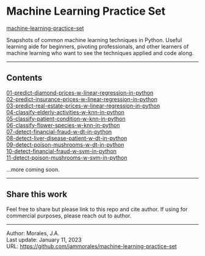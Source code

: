 # Machine Learning Practice Set  
[machine-learning-practice-set](https://github.com/jammorales/machine-learning-practice-set)  
  
Snapshots of common machine learning techniques in Python. Useful learning aide for beginners, pivoting professionals, and other learners of machine learning who want to see the techniques applied and code along.  

---

## Contents

[01-predict-diamond-prices-w-linear-regression-in-python](https://github.com/jammorales/machine-learning-practice-set/tree/main/01-predict-diamond-prices-w-linear-regression-in-python)  
[02-predict-insurance-prices-w-linear-regression-in-python](https://github.com/jammorales/machine-learning-practice-set/tree/main/02-predict-insurance-prices-w-linear-regression-in-python)   
[03-predict-real-estate-prices-w-linear-regression-in-python](https://github.com/jammorales/machine-learning-practice-set/tree/main/02-predict-real-estate-prices-w-linear-regression-in-python)  
[04-classify-elderly-activities-w-knn-in-python](https://github.com/jammorales/machine-learning-practice-set/tree/main/04-classify-elderly-activities-w-knn-in-python)  
[05-classify-patient-condition-w-knn-in-python](https://github.com/jammorales/machine-learning-practice-set/tree/main/05-classify-patient-condition-w-knn-in-python)  
[06-classify-flower-species-w-knn-in-python](https://github.com/jammorales/machine-learning-practice-set/tree/main/06-classify-flower-species-w-knn-in-python)  
[07-detect-financial-fraud-w-dt-in-python](https://github.com/jammorales/machine-learning-practice-set/tree/main/07-detect-financial-fraud-w-dt-in-python)  
[08-detect-liver-disease-patient-w-dt-in-python](https://github.com/jammorales/machine-learning-practice-set/tree/main/08-detect-liver-disease-patient-w-dt-in-python)  
[09-detect-poison-mushrooms-w-dt-in-python](https://github.com/jammorales/machine-learning-practice-set/tree/main/09-detect-poison-mushrooms-w-dt-in-python)  
[10-detect-financial-fraud-w-svm-in-python](https://github.com/jammorales/machine-learning-practice-set/tree/main/10-detect-financial-fraud-w-svm-in-python)  
[11-detect-poison-mushrooms-w-svm-in-python](https://github.com/jammorales/machine-learning-practice-set/tree/main/11-detect-poison-mushrooms-w-svm-in-python)  

...more coming soon.

---
## Share this work
Feel free to share but please link to this repo and cite author. If using for commercial purposes, please reach out to author.

---
Author: Morales, J.A.  
Last update: January 11, 2023  
URL: https://github.com/jammorales/machine-learning-practice-set
